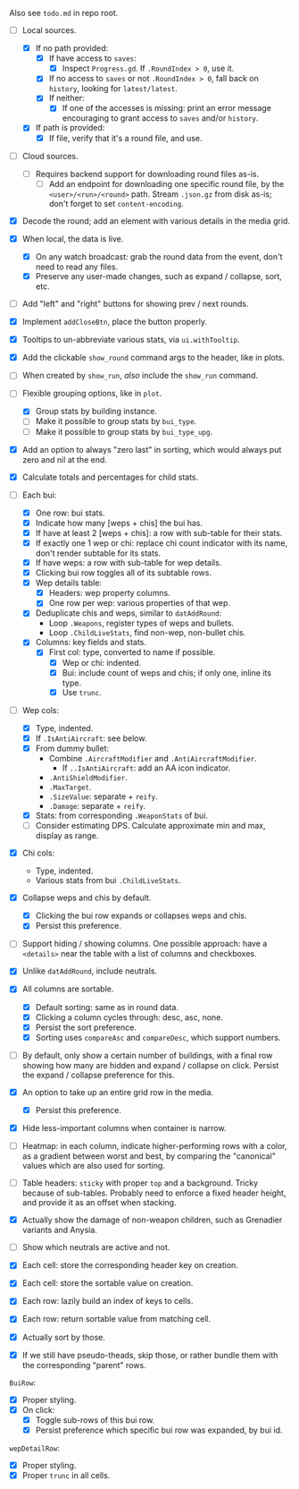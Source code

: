 Also see `todo.md` in repo root.

- [ ] Local sources.
  - [x] If no path provided:
    - [x] If have access to `saves`:
      - [x] Inspect `Progress.gd`. If `.RoundIndex > 0`, use it.
    - [x] If no access to `saves` or not `.RoundIndex > 0`, fall back on
      `history`, looking for `latest/latest`.
    - [x] If neither:
      - [x] If one of the accesses is missing: print an error message
        encouraging to grant access to `saves` and/or `history`.
  - [x] If path is provided:
    - [x] If file, verify that it's a round file, and use.
    <!-- - [ ] If directory, look for `Progress.gd`, then look for latest round file. If nothing found, look for latest run directory, then for latest round file there. Then if nothing found, print an error. -->
- [ ] Cloud sources.
  - [ ] Requires backend support for downloading round files as-is.
    - [ ] Add an endpoint for downloading one specific round file, by the
      `<user>/<run>/<round>` path. Stream `.json.gz` from disk as-is; don't
      forget to set `content-encoding`.
- [x] Decode the round; add an element with various details in the media grid.
- [x] When local, the data is live.
  - [x] On any watch broadcast: grab the round data from the event, don't need
    to read any files.
  - [x] Preserve any user-made changes, such as expand / collapse, sort, etc.
- [ ] Add "left" and "right" buttons for showing prev / next rounds.
- [x] Implement `addCloseBtn`, place the button properly.
- [x] Tooltips to un-abbreviate various stats, via `ui.withTooltip`.
- [x] Add the clickable `show_round` command args to the header, like in plots.
- [ ] When created by `show_run`, _also_ include the `show_run` command.
- [ ] Flexible grouping options, like in `plot`.
  - [x] Group stats by building instance.
  - [ ] Make it possible to group stats by `bui_type`.
  - [ ] Make it possible to group stats by `bui_type_upg`.
- [x] Add an option to always "zero last" in sorting, which would always put zero and nil at the end.
- [x] Calculate totals and percentages for child stats.

- [ ] Each bui:
  - [x] One row: bui stats.
  - [x] Indicate how many [weps + chis] the bui has.
  - [x] If have at least 2 [weps + chis]: a row with sub-table for their stats.
  - [x] If exactly one 1 wep or chi: replace chi count indicator with its name, don't render subtable for its stats.
  - [x] If have weps: a row with sub-table for wep details.
  - [x] Clicking bui row toggles all of its subtable rows.
  - [x] Wep details table:
    - [x] Headers: wep property columns.
    - [x] One row per wep: various properties of that wep.
  - [x] Deduplicate chis and weps, similar to `datAddRound`:
    - Loop `.Weapons`, register types of weps and bullets.
    - Loop `.ChildLiveStats`, find non-wep, non-bullet chis.
  - [x] Columns: key fields and stats.
    - [x] First col: type, converted to name if possible.
      - [x] Wep or chi: indented.
      - [x] Bui: include count of weps and chis; if only one, inline its type.
      - [x] Use `trunc`.
- [ ] Wep cols:
  - [x] Type, indented.
  - [x] If `.IsAntiAircraft`: see below.
  - [x] From dummy bullet:
    - Combine `.AircraftModifier` and `.AntiAircraftModifier`.
      - If `..IsAntiAircraft`: add an AA icon indicator.
    - `.AntiShieldModifier`.
    - `.MaxTarget`.
    - `.SizeValue`: separate + `reify`.
    - `.Damage`: separate + `reify`.
  - [x] Stats: from corresponding `.WeaponStats` of bui.
  - [ ] Consider estimating DPS. Calculate approximate min and max, display as range.
<!-- - [ ] Stat cells might have 4 numbers per cell:
  - [ ] Stat value.
    - [ ] This one is "canonical" and used for sorting and heatmaps.
  - [ ] Stat value as percentage.
  - [ ] Stat value accumulated.
  - [ ] Stat value accumulated as percentage. -->
- [x] Chi cols:
  - Type, indented.
  - Various stats from bui `.ChildLiveStats`.
- [x] Collapse weps and chis by default.
  - [x] Clicking the bui row expands or collapses weps and chis.
  - [x] Persist this preference.
- [ ] Support hiding / showing columns. One possible approach: have a
  `<details>` near the table with a list of columns and checkboxes.
- [x] Unlike `datAddRound`, include neutrals.
- [x] All columns are sortable.
  - [x] Default sorting: same as in round data.
  - [x] Clicking a column cycles through: desc, asc, none.
  - [x] Persist the sort preference.
  - [x] Sorting uses `compareAsc` and `compareDesc`, which support numbers.
- [ ] By default, only show a certain number of buildings, with a final row
  showing how many are hidden and expand / collapse on click. Persist the
  expand / collapse preference for this.
- [x] An option to take up an entire grid row in the media.
  - [x] Persist this preference.
- [x] Hide less-important columns when container is narrow.
- [ ] Heatmap: in each column, indicate higher-performing rows with a color,
  as a gradient between worst and best, by comparing the "canonical" values
  which are also used for sorting.
- [ ] Table headers: `sticky` with proper `top` and a background. Tricky because of sub-tables. Probably need to enforce a fixed header height, and provide it as an offset when stacking.
- [x] Actually show the damage of non-weapon children, such as Grenadier variants and Anysia.
- [ ] Show which neutrals are active and not.

- [x] Each cell: store the corresponding header key on creation.
- [x] Each cell: store the sortable value on creation.
- [x] Each row: lazily build an index of keys to cells.
- [x] Each row: return sortable value from matching cell.
- [x] Actually sort by those.
- [x] If we still have pseudo-theads, skip those, or rather bundle
  them with the corresponding "parent" rows.

`BuiRow`:
- [x] Proper styling.
- [x] On click:
  <!-- - [ ] Collapse all other bui rows. -->
  - [x] Toggle sub-rows of this bui row.
  - [x] Persist preference which specific bui row was expanded, by bui id.

`wepDetailRow`:
- [x] Proper styling.
- [x] Proper `trunc` in all cells.
<!-- - [ ] Center the checkticks. -->